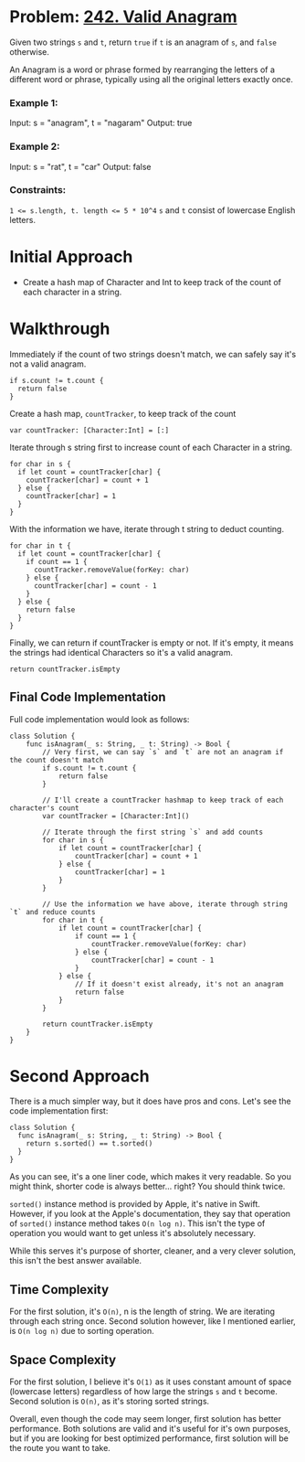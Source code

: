 # Problem: [242. Valid Anagram](https://leetcode.com/problems/valid-anagram/)

Given two strings `s` and `t`, return `true` if `t` is an anagram of `s`, and `false` otherwise. 

An Anagram is a word or phrase formed by rearranging the letters of a different word or phrase, typically using all the original letters exactly once. 

### Example 1:
Input: s = "anagram", t = "nagaram"
Output: true

### Example 2: 
Input: s = "rat", t = "car"
Output: false

### Constraints:
`1 <= s.length, t. length <= 5 * 10^4`
`s` and `t` consist of lowercase English letters.

# Initial Approach
- Create a hash map of Character and Int to keep track of the count of each character in a string.

# Walkthrough
Immediately if the count of two strings doesn't match, we can safely say it's not a valid anagram.

```
if s.count != t.count {
  return false
}
```

Create a hash map, `countTracker`, to keep track of the count

```
var countTracker: [Character:Int] = [:]
```

Iterate through s string first to increase count of each Character in a string.

```
for char in s {
  if let count = countTracker[char] {
    countTracker[char] = count + 1
  } else {
    countTracker[char] = 1
  }
}
```

With the information we have, iterate through t string to deduct counting.

```
for char in t {
  if let count = countTracker[char] {
    if count == 1 {
      countTracker.removeValue(forKey: char)
    } else {
      countTracker[char] = count - 1
    }
  } else {
    return false
  }
}
```

Finally, we can return if countTracker is empty or not. If it's empty, it means the strings had identical Characters so it's a valid anagram. 

```
return countTracker.isEmpty
```

## Final Code Implementation

Full code implementation would look as follows: 

```
class Solution {
    func isAnagram(_ s: String, _ t: String) -> Bool {
        // Very first, we can say `s` and `t` are not an anagram if the count doesn't match
        if s.count != t.count {
            return false
        }

        // I'll create a countTracker hashmap to keep track of each character's count
        var countTracker = [Character:Int]()

        // Iterate through the first string `s` and add counts
        for char in s {
            if let count = countTracker[char] {
                countTracker[char] = count + 1
            } else {
                countTracker[char] = 1
            }
        }

        // Use the information we have above, iterate through string `t` and reduce counts
        for char in t {
            if let count = countTracker[char] {
                if count == 1 {
                    countTracker.removeValue(forKey: char)
                } else {
                    countTracker[char] = count - 1
                }
            } else {
                // If it doesn't exist already, it's not an anagram
                return false
            }
        }

        return countTracker.isEmpty
    }
}
```

# Second Approach
There is a much simpler way, but it does have pros and cons.
Let's see the code implementation first: 

```
class Solution {
  func isAnagram(_ s: String, _ t: String) -> Bool {
    return s.sorted() == t.sorted()
  }
}
```

As you can see, it's a one liner code, which makes it very readable. So you might think, shorter code is always better... right? 
You should think twice. 

`sorted()` instance method is provided by Apple, it's native in Swift. However, if you look at the Apple's documentation, they say that operation of `sorted()` instance method takes `O(n log n)`. This isn't the type of operation you would want to get unless it's absolutely necessary. 

While this serves it's purpose of shorter, cleaner, and a very clever solution, this isn't the best answer available. 

## Time Complexity
For the first solution, it's `O(n)`, n is the length of string. We are iterating through each string once. Second solution however, like I mentioned earlier, is `O(n log n)` due to sorting operation.

## Space Complexity
For the first solution, I believe it's `O(1)` as it uses constant amount of space (lowercase letters) regardless of how large the strings `s` and `t` become. Second solution is `O(n)`, as it's storing sorted strings. 

Overall, even though the code may seem longer, first solution has better performance. Both solutions are valid and it's useful for it's own purposes, but if you are looking for best optimized performance, first solution will be the route you want to take. 
